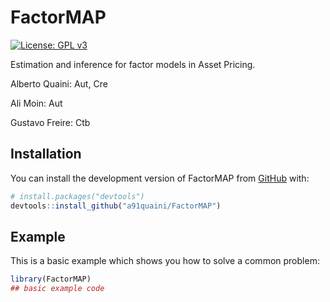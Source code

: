 # FactorMAP

<!-- badges: start -->
[![License: GPL v3](https://img.shields.io/badge/License-GPLv3-blue.svg)](https://www.gnu.org/licenses/gpl-3.0)
<!-- badges: end -->

Estimation and inference for factor models in Asset Pricing.

Alberto Quaini: Aut, Cre

Ali Moin: Aut

Gustavo Freire: Ctb

## Installation

You can install the development version of FactorMAP from [GitHub](https://github.com/) with:

``` r
# install.packages("devtools")
devtools::install_github("a91quaini/FactorMAP")
```

## Example

This is a basic example which shows you how to solve a common problem:

``` r
library(FactorMAP)
## basic example code
```

